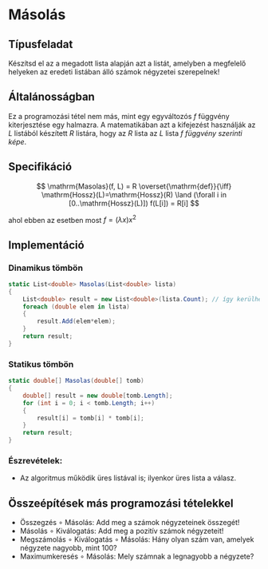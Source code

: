 # Másolás

## Típusfeladat
Készítsd el az a megadott lista alapján azt a listát, amelyben a megfelelő helyeken az eredeti listában álló számok négyzetei szerepelnek! 

## Általánosságban
Ez a programozási tétel nem más, mint egy egyváltozós $f$ függvény kiterjesztése egy halmazra. A matematikában azt a kifejezést használják az $L$ listából készített $R$ listára, hogy az $R$ lista az $L$ lista $f$ *függvény szerinti képe*.

## Specifikáció

$$ \mathrm{Masolas}(f, L) = R \overset{\mathrm{def}}{\iff} \mathrm{Hossz}(L)=\mathrm{Hossz}(R) \land (\forall i in [0..\mathrm{Hossz}(L)]) f(L[i]) = R[i] $$

ahol ebben az esetben most $f = (\lambda x) x^2$

## Implementáció

### Dinamikus tömbön
```cs
static List<double> Masolas(List<double> lista)
{
    List<double> result = new List<double>(lista.Count); // így kerülhető el a sok resize!
    foreach (double elem in lista)
    {
        result.Add(elem*elem);
    }
    return result;
}
```
### Statikus tömbön
```cs
static double[] Masolas(double[] tomb)
{
    double[] result = new double[tomb.Length];
    for (int i = 0; i < tomb.Length; i++)
    {
        result[i] = tomb[i] * tomb[i];
    }
    return result;
}
```
### Észrevételek:
- Az algoritmus működik üres listával is; ilyenkor üres lista a válasz.


## Összeépítések más programozási tételekkel
- Összegzés $\circ$ Másolás: Add meg a számok négyzeteinek összegét!
- Másolás $\circ$ Kiválogatás: Add meg a pozitív számok négyzeteit!
- Megszámolás $\circ$ Kiválogatás $\circ$ Másolás: Hány olyan szám van, amelyek négyzete nagyobb, mint 100?
- Maximumkeresés $\circ$ Másolás: Mely számnak a legnagyobb a négyzete?
